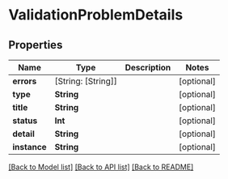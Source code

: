 # ValidationProblemDetails

## Properties
Name | Type | Description | Notes
------------ | ------------- | ------------- | -------------
**errors** | [String: [String]] |  | [optional] 
**type** | **String** |  | [optional] 
**title** | **String** |  | [optional] 
**status** | **Int** |  | [optional] 
**detail** | **String** |  | [optional] 
**instance** | **String** |  | [optional] 

[[Back to Model list]](../README.md#documentation-for-models) [[Back to API list]](../README.md#documentation-for-api-endpoints) [[Back to README]](../README.md)


